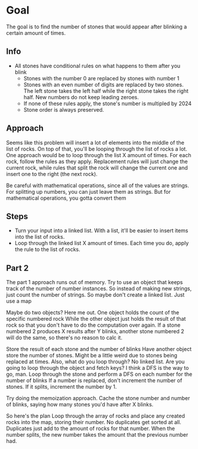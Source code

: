 # Goal

The goal is to find the number of stones that would appear after blinking a certain amount of times.

## Info

- All stones have conditional rules on what happens to them after you blink
  - Stones with the number 0 are replaced by stones with number 1
  - Stones with an even number of digits are replaced by two stones. The left stone takes the left half while the right stone takes the right half. New numbers do not keep leading zeroes.
  - If none of these rules apply, the stone's number is multipled by 2024
  - Stone order is always preserved.

## Approach

Seems like this problem will insert a lot of elements into the middle of the list of rocks. On top of that, you'll be looping through the list of rocks a lot.
One approach would be to loop through the list X amount of times. For each rock, follow the rules as they apply. Replacement rules will just change the current rock, while rules that split the rock will change the current one and insert one to the right (the next rock).

Be careful with mathematical operations, since all of the values are strings. For splitting up numbers, you can just leave them as strings. But for mathematical operations, you gotta convert them

## Steps

- Turn your input into a linked list. With a list, it'll be easier to insert items into the list of rocks.
- Loop through the linked list X amount of times. Each time you do, apply the rule to the list of rocks.

## Part 2

The part 1 approach runs out of memory.
Try to use an object that keeps track of the number of number instances.
So instead of making new strings, just count the number of strings. So maybe don't create a linked list. Just use a map

Maybe do two objects? Here me out.
One object holds the count of the specific numbered rock
While the other object just holds the result of that rock so that you don't have to do the computation over again.
If a stone numbered 2 produces X results after Y blinks, another stone numbered 2 will do the same, so there's no reason to calc it.

Store the result of each stone and the number of blinks
Have another object store the number of stones. Might be a little weird due to stones being replaced at times.
Also, what do you loop through? No linked list. Are you going to loop through the object and fetch keys?
I think a DFS is the way to go, man. Loop through the stone and perform a DFS on each number for the number of blinks
If a number is replaced, don't increment the number of stones. If it splits, increment the number by 1.

Try doing the memoization approach. Cache the stone number and number of blinks, saying how many stones you'd have after X blinks.

So here's the plan
Loop through the array of rocks and place any created rocks into the map, storing their number.
No duplicates get sorted at all. Duplicates just add to the amount of rocks for that number.
When the number splits, the new number takes the amount that the previous number had.
